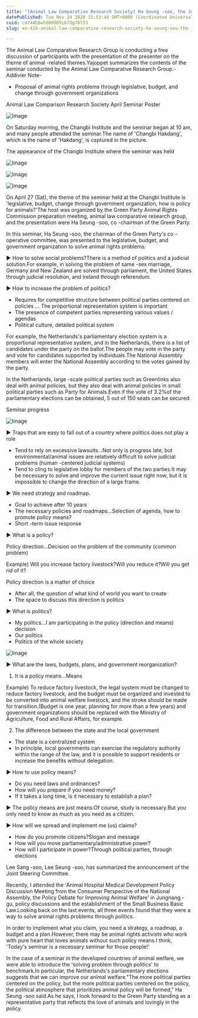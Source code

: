 ```yaml
---
title: "[Animal Law Comparative Research Society] Ha Seung -soo, the Joint Operations Chairman of the Green Party, and how is the policy for anim..."
datePublished: Tue Nov 24 2020 15:53:44 GMT+0000 (Coordinated Universal Time)
cuid: cm744b8wh000009ib7dg78l93
slug: en-416-animal-law-comparative-research-society-ha-seung-soo-the-joint-operations-chairman-of-the-green-party-and-how-is-the-policy-for-animalsfield-sketch

---
```



The Animal Law Comparative Research Group is conducting a free discussion of participants with the presentation of the presenter on the theme of animal -related themes.Yajoppet summarizes the contents of the seminar conducted by the Animal Law Comparative Research Group.-Addivier Note-

- Proposal of animal rights problems through legislative, budget, and change through government organizations

Animal Law Comparison Research Society April Seminar Poster

![Image](https://cdn.hashnode.com/res/hashnode/image/upload/v1739498174937/a23e69aa-61ce-4ad4-8a02-6a1cb3cb5f29.png)

On Saturday morning, the Changbi Institute and the seminar began at 10 am, and many people attended the seminar.The name of 'Changbi Hakdang', which is the name of 'Hakdang', is captured in the picture.

The appearance of the Changbi Institute where the seminar was held

![Image](https://cdn.hashnode.com/res/hashnode/image/upload/v1739498181091/4782251c-9bba-420a-b46f-2d272fe15ec0.jpeg)

![Image](https://cdn.hashnode.com/res/hashnode/image/upload/v1739498184361/5131d63f-275c-4160-bc00-07d92ce54593.jpeg)

![Image](https://cdn.hashnode.com/res/hashnode/image/upload/v1739498186890/07097c0d-0129-4ae0-8a60-3dd074bf6cce.jpeg)

On April 27 (Sat), the theme of the seminar held at the Changbi Institute is 'legislative, budget, change through government organization, how is policy for animals?'The host was organized by the Green Party Animal Rights Commission preparation meeting, animal law comparative research group, and the presentation were Ha Seung -soo, co -chairman of the Green Party.

In this seminar, Ha Seung -soo, the chairman of the Green Party's co -operative committee, was presented to the legislative, budget, and government organization to solve animal rights problems.

▶ How to solve social problems?There is a method of politics and a judicial solution.For example, in solving the problem of same -sex marriage, Germany and New Zealand are solved through parliament, the United States through judicial resolution, and Ireland through referendum.

▶ How to increase the problem of politics?

- Requires for competitive structure between political parties centered on policies ... The proportional representation system is important
- The presence of competent parties representing various values ​​/ agendas
- Political culture, detailed political system

For example, the Netherlands's parliamentary election system is a proportional representative system, and in the Netherlands, there is a list of candidates under the party on the ballot.The people may vote in the party and vote for candidates supported by individuals.The National Assembly members will enter the National Assembly according to the votes gained by the party.

In the Netherlands, large -scale political parties such as Greenlinks also deal with animal policies, but they also deal with animal policies in small political parties such as Party for Animals.Even if the vote of 3.2%of the parliamentary elections can be obtained, 5 out of 150 seats can be secured.

Seminar progress

![Image](https://cdn.hashnode.com/res/hashnode/image/upload/v1739498189317/22263538-27a9-4961-ba4d-51cc082247a5.jpeg)

▶ Traps that are easy to fall out of a country where politics does not play a role

- Tend to rely on excessive lawsuits…Not only is progress late, but environmental/animal issues are relatively difficult to solve judicial problems (human -centered judicial systems)
- Tend to cling to legislative lobby for members of the two parties.It may be necessary to solve and improve the current issue right now, but it is impossible to change the direction of a large frame.

▶ We need strategy and roadmap.

- Goal to achieve after 10 years
- The necessary policies and roadmaps…Selection of agenda, how to promote policy means?
- Short -term issue response

▶ What is a policy?

Policy direction…Decision on the problem of the community (common problem)

Example) Will you increase factory livestock?Will you reduce it?Will you get rid of it?

Policy direction is a matter of choice

- After all, the question of what kind of world you want to create
- The space to discuss this direction is politics

▶ What is politics?

- My politics…I am participating in the policy (direction and means) decision
- Our politics
- Politics of the whole society

![Image](https://cdn.hashnode.com/res/hashnode/image/upload/v1739498191665/13494ed9-a80f-40e5-835a-bbc74c0991cd.jpeg)

▶ What are the laws, budgets, plans, and government reorganization?

1. It is a policy means…Means

Example) To reduce factory livestock, the legal system must be changed to reduce factory livestock, and the budget must be organized and invested to be converted into animal welfare livestock, and the stroke should be made for transition.(Budget is one year, planning for more than a few years) and government organizations should be replaced with the Ministry of Agriculture, Food and Rural Affairs, for example.

2. The difference between the state and the local government

- The state is a centralized system
- In principle, local governments can exercise the regulatory authority within the range of the law, and it is possible to support residents or increase the benefits without delegation.

▶ How to use policy means?

- Do you need laws and ordinances?
- How will you prepare if you need money?
- If it takes a long time, is it necessary to establish a plan?

▶ The policy means are just means.Of course, study is necessary.But you only need to know as much as you need as a citizen.

▶ How will we spread and implement me (us) claims?

- How do you promote citizens?Slogan and message
- How will you move parliamentary/administrative power?
- How will I participate in power?Through political parties, through elections

Lee Sang -soo, Lee Seung -soo, has summarized the announcement of the Joint Steering Committee.

Recently, I attended the 'Animal Hospital Medical Development Policy Discussion Meeting from the Consumer Perspective of the National Assembly, the Policy Debate for Improving Animal Welfare' in Jungnang -gu, policy discussions and the establishment of the Small Business Basic Law.Looking back on the last events, all three events found that they were a way to solve animal rights problems through politics.

In order to implement what you claim, you need a strategy, a roadmap, a budget and a plan.However, there may be animal rights activists who work with pure heart that loves animals without such policy means.I think, 'Today's seminar is a necessary seminar for those people!'

In the case of a seminar in the developed countries of animal welfare, we were able to introduce the 'solving problem through politics' to benchmark.In particular, the Netherlands's parliamentary elections suggests that we can improve our animal welfare."The more political parties centered on the policy, but the more political parties centered on the policy, the political atmosphere that prioritizes animal policy will be formed," Ha Seung -soo said.As he says, I look forward to the Green Party standing as a representative party that reflects the love of animals and lovingly in the policy.